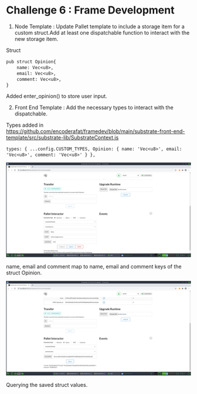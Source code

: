 # Challenge 6 : Frame Development

1. Node Template : Update Pallet template to include a storage item for a custom struct.Add at least one dispatchable function to interact with the new storage
item.

Struct

```
pub struct Opinion{
	name: Vec<u8>,
	email: Vec<u8>,
	comment: Vec<u8>,
}

```

Added enter_opinion() to store user input.

2. Front End Template : Add the necessary types to interact with the dispatchable.

Types added in https://github.com/encoderafat/framedev/blob/main/substrate-front-end-template/src/substrate-lib/SubstrateContext.js

```
types: { ...config.CUSTOM_TYPES, Opinion: { name: 'Vec<u8>', email: 'Vec<u8>', comment: 'Vec<u8>' } },

```

<img src="https://github.com/encoderafat/framedev/blob/main/img/enteropinion.jpg" />

name, email and comment map to name, email and comment keys of the struct Opinion.

<img src="https://github.com/encoderafat/framedev/blob/main/img/opinionstatus.jpg" />

Querying the saved struct values.
